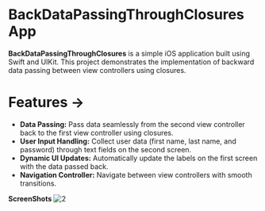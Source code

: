 # BackDataPassingThroughClosures App  

**BackDataPassingThroughClosures** is a simple iOS application built using Swift and UIKit. This project demonstrates the implementation of backward data passing between view controllers using closures.  

# Features ->  

- **Data Passing:** Pass data seamlessly from the second view controller back to the first view controller using closures.  
- **User Input Handling:** Collect user data (first name, last name, and password) through text fields on the second screen.  
- **Dynamic UI Updates:** Automatically update the labels on the first screen with the data passed back.  
- **Navigation Controller:** Navigate between view controllers with smooth transitions.  

**ScreenShots**
![2](https://github.com/user-attachments/assets/26520b28-4b3f-4289-8904-c439c6c18ea4)
